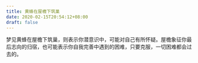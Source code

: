```yaml
---
title: 黄蜂在屋檐下筑巢
date: 2020-02-15T20:54:12+08:00
draft: false
---
```


梦见黄蜂在屋檐下筑巢，则表示你潜意识中，可能对自己有所怀疑。屋檐象征你最后志向的归宿，也可能表示你自我完善中遇到的困难，只要克服，一切困难都会过去的。